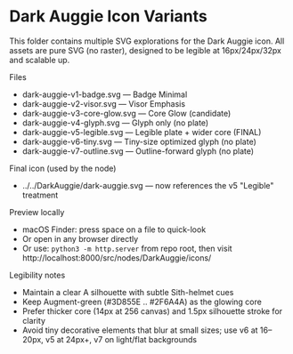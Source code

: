 # Dark Auggie Icon Variants

This folder contains multiple SVG explorations for the Dark Auggie icon. All assets are pure SVG (no raster), designed to be legible at 16px/24px/32px and scalable up.

Files

- dark-auggie-v1-badge.svg — Badge Minimal
- dark-auggie-v2-visor.svg — Visor Emphasis
- dark-auggie-v3-core-glow.svg — Core Glow (candidate)
- dark-auggie-v4-glyph.svg — Glyph only (no plate)
- dark-auggie-v5-legible.svg — Legible plate + wider core (FINAL)
- dark-auggie-v6-tiny.svg — Tiny-size optimized glyph (no plate)
- dark-auggie-v7-outline.svg — Outline-forward glyph (no plate)

Final icon (used by the node)

- ../../DarkAuggie/dark-auggie.svg — now references the v5 "Legible" treatment

Preview locally

- macOS Finder: press space on a file to quick-look
- Or open in any browser directly
- Or use: `python3 -m http.server` from repo root, then visit http://localhost:8000/src/nodes/DarkAuggie/icons/

Legibility notes

- Maintain a clear A silhouette with subtle Sith-helmet cues
- Keep Augment-green (#3D855E .. #2F6A4A) as the glowing core
- Prefer thicker core (14px at 256 canvas) and 1.5px silhouette stroke for clarity
- Avoid tiny decorative elements that blur at small sizes; use v6 at 16–20px, v5 at 24px+, v7 on light/flat backgrounds
